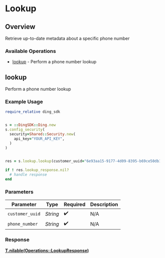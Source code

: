 # Lookup


## Overview

Retrieve up-to-date metadata about a specific phone number

### Available Operations

* [lookup](#lookup) - Perform a phone number lookup

## lookup

Perform a phone number lookup

### Example Usage

```ruby
require_relative ding_sdk


s = ::DingSDK::Ding.new
s.config_security(
  security=Shared::Security.new(
    api_key="YOUR_API_KEY",
  )
)

    
res = s.lookup.lookup(customer_uuid="6e93aa15-9177-4d09-8395-b69ce50db1c8", phone_number="string")

if ! res.lookup_response.nil?
  # handle response
end

```

### Parameters

| Parameter          | Type               | Required           | Description        |
| ------------------ | ------------------ | ------------------ | ------------------ |
| `customer_uuid`    | *String*           | :heavy_check_mark: | N/A                |
| `phone_number`     | *String*           | :heavy_check_mark: | N/A                |


### Response

**[T.nilable(Operations::LookupResponse)](../../models/operations/lookupresponse.md)**

